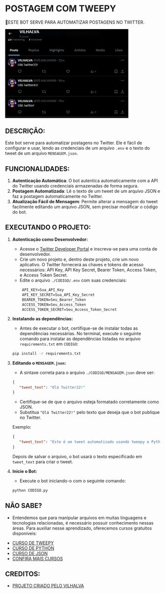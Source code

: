 # POSTAGEM COM TWEEPY
🚀ESTE BOT SERVE PARA AUTOMATIZAR POSTAGENS NO TWITTER.

<img src="FOTO.png" align="center" width="400"> <br>

## DESCRIÇÃO:
Este bot serve para automatizar postagens no Twitter. Ele é fácil de configurar e usar, lendo as credenciais de um arquivo `.env` e o texto do tweet de um arquivo `MENSAGEM.json`.

## FUNCIONALIDADES:
1. **Autenticação Automática**: O bot autentica automaticamente com a API do Twitter usando credenciais armazenadas de forma segura.
2. **Postagem Automatizada**: Lê o texto de um tweet de um arquivo JSON e faz a postagem automaticamente no Twitter.
3. **Atualização Fácil de Mensagem**: Permite alterar a mensagem do tweet facilmente editando um arquivo JSON, sem precisar modificar o código do bot.

## EXECUTANDO O PROJETO:
1. **Autenticação como Desenvolvedor:**
   - Acesse o [Twitter Developer Portal](https://developer.twitter.com/) e inscreva-se para uma conta de desenvolvedor.
   - Crie um novo projeto e, dentro deste projeto, crie um novo aplicativo. O Twitter fornecerá as chaves e tokens de acesso necessários: API Key, API Key Secret, Bearer Token, Access Token, e Access Token Secret.
   - Edite o arquivo `./CODIGO/.env` com suas credenciais:
     ```plaintext
      API_KEY=Sua_API_Key
      API_KEY_SECRET=Sua_API_Key_Secret
      BEARER_TOKEN=Seu_Bearer_Token
      ACCESS_TOKEN=Seu_Access_Token
      ACCESS_TOKEN_SECRET=Seu_Access_Token_Secret
     ```

2. **Instalando as dependências:**
   - Antes de executar o bot, certifique-se de instalar todas as dependências necessárias. No terminal, execute o seguinte comando para instalar as dependências listadas no arquivo `requirements.txt` em `CODIGO`:
   ```bash
   pip install -r requirements.txt
   ```

3. **Editando o `MENSAGEM.json`:**
   - A sintaxe correta para o arquivo `./CODIGO/MENSAGEM.json` deve ser:

   ```json
   {
      "tweet_text": "Olá Twitter22!"
   }
   ```

   - Certifique-se de que o arquivo esteja formatado corretamente como JSON.
   - Substitua `"Olá Twitter22!"` pelo texto que deseja que o bot publique no Twitter.

   Exemplo:

   ```json
   {
      "tweet_text": "Este é um tweet automatizado usando tweepy e Python! 🚀"
   }
   ```

   Depois de salvar o arquivo, o bot usará o texto especificado em `tweet_text` para criar o tweet.

4. **Inicie o Bot:**
   - Execute o bot iniciando-o com o seguinte comando:
    ```bash
    python CODIGO.py
    ```

## NÃO SABE?
- Entendemos que para manipular arquivos em muitas linguagens e tecnologias relacionadas, é necessário possuir conhecimento nessas áreas. Para auxiliar nesse aprendizado, oferecemos cursos gratuitos disponíveis:
* [CURSO DE TWEEPY](https://github.com/VILHALVA/CURSO-DE-TWEEPY)
* [CURSO DE PYTHON](https://github.com/VILHALVA/CURSO-DE-PYTHON)
* [CURSO DE JSON](https://github.com/VILHALVA/CURSO-DE-JSON)
* [CONFIRA MAIS CURSOS](https://github.com/VILHALVA?tab=repositories&q=+topic:CURSO)

## CREDITOS:
- [PROJETO CRIADO PELO VILHALVA](https://github.com/VILHALVA)

